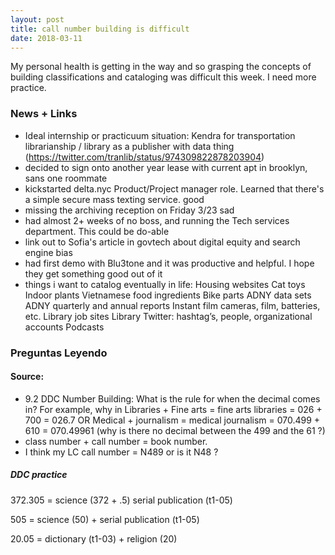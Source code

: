 ```yaml
---
layout: post
title: call number building is difficult 
date: 2018-03-11
---
```


My personal health is getting in the way and so grasping the concepts of building classifications and cataloging was difficult this week. I need more practice. 

### News + Links
* Ideal internship or practicuum situation: Kendra for transportation librarianship / library as a publisher with data thing (https://twitter.com/tranlib/status/974309822878203904)
* decided to sign onto another year lease with current apt in brooklyn, sans one roommate
* kickstarted delta.nyc Product/Project manager role. Learned that there's a simple secure mass texting service. good
* missing the archiving reception on Friday 3/23 sad
* had almost 2+ weeks of no boss, and running the Tech services department. This could be do-able
* link out to Sofia's article in govtech about digital equity and search engine bias
* had first demo with Blu3tone and it was productive and helpful. I hope they get something good out of it
* things i want to catalog eventually in life:
Housing websites
Cat toys
Indoor plants
Vietnamese food ingredients
Bike parts
ADNY data sets
ADNY quarterly and annual reports
Instant film cameras, film, batteries, etc.
Library job sites
Library Twitter: hashtag’s, people, organizational accounts
Podcasts


### Preguntas Leyendo
#### Source:
* 9.2 DDC Number Building: What is the rule for when the decimal comes in? For example, why in 
  Libraries + Fine arts = fine arts libraries 
  = 026 + 700 = 026.7
 OR
 Medical + journalism = medical journalism
 = 070.499 + 610 = 070.49961 (why is there no decimal between the 499 and the 61 ?)
* class number + call number = book number. 
* I think my LC call number = N489 or is it N48 ?

 


##### DDC practice
372.305 = science (372 + .5) serial publication (t1-05)

505 = science (50) + serial publication (t1-05)

20.05 = dictionary (t1-03) + religion (20)

